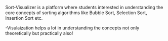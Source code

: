 Sort-Visualizer is a platform where students interested in understanding the core concepts of sorting algorithms like Bubble Sort, Selection Sort, Insertion Sort etc.


-Visulaization helps a lot in understanding the concepts not only theoretically but practically also!
